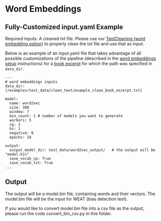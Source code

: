 
# Word Embeddings

## Fully-Customized input.yaml Example

Required inputs: A cleaned txt file. Please use our [TextCleaning (word embedding option)](https://github.com/miielab/miienlp/blob/main/examples/text_cleaning.md) to properly clean the txt file and use that as input. 


Below is an example of an input.yaml file that takes advantage of all possible customizations of the pipeline (described in the [word embeddings setup](https://github.com/miielab/miienlp/blob/main/documentation/user_documentation/wordEmbeddings.md) instructions) for a [book excerpt](https://github.com/miielab/miienlp/blob/6392fe1d3c8153f8fa9dc7632a6b613a03a32007/examples/test_data/clean_text/example_clean_book_excerpt.txt) for which the path was specified in `data_dir`.

```
---
# word embeddings inputs
data_dir: [/examples/test_data/clean_text/example_clean_book_excerpt.txt]

model:
  name: word2vec
  size: 300
  window: 7
  min_count: 1 # number of models you want to generate 
  workers: 5
  sg: 1
  hs: 1
  negative: 0
  epochs: 10

output:
  output_model_dir: test_data/word2vec_output/   # the output will be "model.bin"
  save_vocab_np: True
  save_vocab_txt: True
...
``` 

## Output 
The output will be a model.bin file, containing words and their vectors. The model.bin file will be the input for WEAT (bias detection test). 

If you would like to convert model.bin file into a csv file as the output, please run the code convert_bin_csv.py in this folder. 
